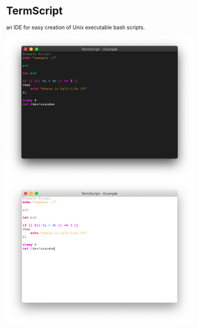 # TermScript
an IDE for easy creation of Unix executable bash scripts.

![pic](https://raw.githubusercontent.com/Xenthio/TermScript/master/TermScript/dark.png "dark")
![pic](https://raw.githubusercontent.com/Xenthio/TermScript/master/TermScript/light.png "light")
